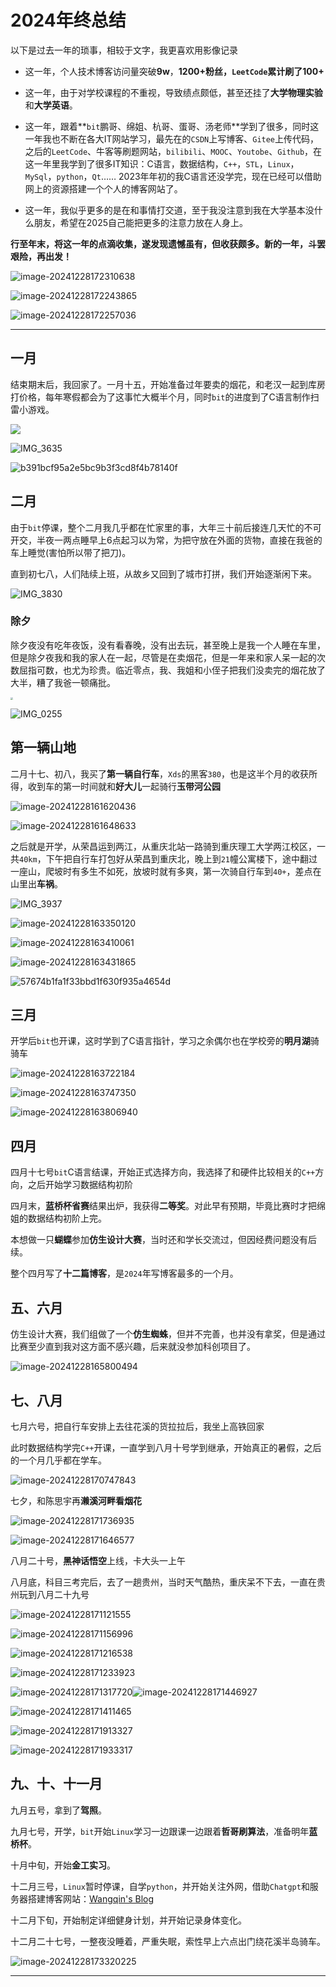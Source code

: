 # 2024年终总结

以下是过去一年的琐事，相较于文字，我更喜欢用影像记录

- 这一年，个人技术博客访问量突破**9w**，**1200+**粉丝，`LeetCode`累计刷了**100+**


- 这一年，由于对学校课程的不重视，导致绩点颇低，甚至还挂了**大学物理实验**和**大学英语**。


- 这一年，跟着**`bit`鹏哥、绵姐、杭哥、蛋哥、汤老师**学到了很多，同时这一年我也不断在各大IT网站学习，最先在的`CSDN`上写博客、`Gitee`上传代码，之后的`LeetCode`、牛客等刷题网站，`bilibili`、`MOOC`、`Youtobe`、`Github`，在这一年里我学到了很多IT知识：C语言，数据结构，`C++`，`STL`，`Linux`，`MySql`，`python`，`Qt`…… 2023年年初的我C语言还没学完，现在已经可以借助网上的资源搭建一个个人的博客网站了。


- 这一年，我似乎更多的是在和事情打交道，至于我没注意到我在大学基本没什么朋友，希望在2025自己能把更多的注意力放在人身上。


**行至年末，将这一年的点滴收集，遂发现遗憾虽有，但收获颇多。新的一年，斗罢艰险，再出发！**

![image-20241228172310638](./image-20241228172310638.png)

![image-20241228172243865](./image-20241228172243865.png)

![image-20241228172257036](./image-20241228172257036.png)

------

## 一月

结束期末后，我回家了。一月十五，开始准备过年要卖的烟花，和老汉一起到库房打价格，每年寒假都会为了这事忙大概半个月，同时`bit`的进度到了C语言制作扫雷小游戏。 

![](./IMG_0152.jpg)

![IMG_3635](./IMG_3635-1735372822565-5.JPG)

![b391bcf95a2e5bc9b3f3cd8f4b78140f](./b391bcf95a2e5bc9b3f3cd8f4b78140f.png)

## 二月

由于`bit`停课，整个二月我几乎都在忙家里的事，大年三十前后接连几天忙的不可开交，半夜一两点睡早上6点起习以为常，为把守放在外面的货物，直接在我爸的车上睡觉(害怕所以带了把刀)。

直到初七八，人们陆续上班，从故乡又回到了城市打拼，我们开始逐渐闲下来。

![IMG_3830](./IMG_3830-1735372898703-11.JPG)

### 除夕

除夕夜没有吃年夜饭，没有看春晚，没有出去玩，甚至晚上是我一个人睡在车里，但是除夕夜我和我的家人在一起，尽管是在卖烟花，但是一年来和家人呆一起的次数屈指可数，也尤为珍贵。临近零点，我、我姐和小侄子把我们没卖完的烟花放了大半，糟了我爸一顿痛批。

<img src="./IMG_0166(1).jpg" style="zoom:25%;" />

![IMG_0255](./IMG_0255-1735372869596-8.JPG)

## 第一辆山地

二月十七、初八，我买了**第一辆自行车**，`Xds`的黑客`380`，也是这半个月的收获所得，收到车的第一时间就和**好大儿**一起骑行**玉带河公园**

![image-20241228161620436](./image-20241228161620436.png)

![image-20241228161648633](./image-20241228161648633.png)

之后就是开学，从荣昌运到两江，从重庆北站一路骑到重庆理工大学两江校区，一共`40km`，下午把自行车打包好从荣昌到重庆北，晚上到`21`幢公寓楼下，途中翻过一座山，爬坡时有多生不如死，放坡时就有多爽，第一次骑自行车到`40+`，差点在山里出**车祸**。

![IMG_3937](./IMG_3937.JPG)

![image-20241228163350120](./image-20241228163350120.png)

![image-20241228163410061](./image-20241228163410061.png)

![image-20241228163431865](./image-20241228163431865.png)

![57674b1fa1f33bbd1f630f935a4654d](./57674b1fa1f33bbd1f630f935a4654d.jpg)

## 三月

开学后`bit`也开课，这时学到了C语言指针，学习之余偶尔也在学校旁的**明月湖**骑骑车

![image-20241228163722184](./image-20241228163722184.png)

![image-20241228163747350](./image-20241228163747350.png)

![image-20241228163806940](./image-20241228163806940.png)

## 四月

四月十七号`bit`C语言结课，开始正式选择方向，我选择了和硬件比较相关的`C++`方向，之后开始学习数据结构初阶

四月末，**蓝桥杯省赛**结果出炉，我获得**二等奖**。对此早有预期，毕竟比赛时才把绵姐的数据结构初阶上完。

本想做一只**蝴蝶**参加**仿生设计大赛**，当时还和学长交流过，但因经费问题没有后续。

整个四月写了**十二篇博客**，是`2024`年写博客最多的一个月。

## 五、六月

仿生设计大赛，我们组做了一个**仿生蜘蛛**，但并不完善，也并没有拿奖，但是通过比赛至少直到我对这方面不感兴趣，后来就没参加科创项目了。

![image-20241228165800494](./image-20241228165800494.png)

## 七、八月

七月六号，把自行车安排上去往花溪的货拉拉后，我坐上高铁回家

此时数据结构学完`C++`开课，一直学到八月十号学到继承，开始真正的暑假，之后的一个月几乎都在学车。

![image-20241228170747843](./image-20241228170747843.png)

七夕，和陈思宇再**濑溪河畔看烟花**

![image-20241228171736935](./image-20241228171736935.png)

![image-20241228171646577](./image-20241228171646577.png)

八月二十号，**黑神话悟空**上线，卡大头一上午

八月底，科目三考完后，去了一趟贵州，当时天气酷热，重庆呆不下去，一直在贵州玩到八月二十九号

![image-20241228171121555](./image-20241228171121555.png)

![image-20241228171156996](./image-20241228171156996.png)

![image-20241228171216538](./image-20241228171216538.png)

![image-20241228171233923](./image-20241228171233923.png)

![image-20241228171317720](./image-20241228171317720.png)![image-20241228171446927](./image-20241228171446927.png)

![image-20241228171411465](./image-20241228171411465.png)

![image-20241228171913327](./image-20241228171913327.png)

![image-20241228171933317](./image-20241228171933317.png)

## 九、十、十一月

九月五号，拿到了**驾照**。

九月七号，开学，`bit`开始`Linux`学习一边跟课一边跟着**哲哥刷算法**，准备明年**蓝桥杯**。

十月中旬，开始**金工实习**。

十二月三号，`Linux`暂时停课，自学`python`，并开始关注外网，借助`Chatgpt`和服务器搭建博客网站：[Wangqin's Blog](http://124.220.133.96/)

十二月下旬，开始制定详细健身计划，并开始记录身体变化。

十二月二十七号，一整夜没睡着，严重失眠，索性早上六点出门绕花溪半岛骑车。

![image-20241228173320225](./image-20241228173320225.png)

------